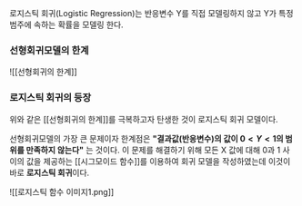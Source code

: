 로지스틱 회귀(Logistic Regression)는 반응변수 Y를 직접 모델링하지 않고 Y가 특정 범주에 속하는 확률을 모델링 한다. 

### 선형회귀모델의 한계
![[선형회귀의 한계]]


### 로지스틱 회귀의 등장
위와 같은 [[선형회귀의 한계]]를 극복하고자 탄생한 것이 로지스틱 회귀 모델이다. 

선형회귀모델의 가장 큰 문제이자 한계점은 **"결과값(반응변수)의 값이 $0<Y<1$의 범위를 만족하지 않는다"** 는 것이다. 이 문제를 해결하기 위해 모든 X 값에 대해 0과 1 사이의 값을 제공하는 [[시그모이드 함수]]를 이용하여  회귀 모델을 작성하였는데 이것이 바로 **로지스틱 회귀**이다.


![[로지스틱 함수 이미지1.png]]